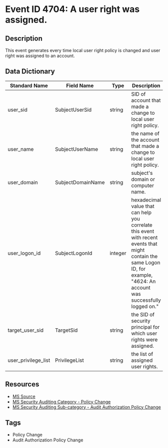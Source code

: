 # Event ID 4704: A user right was assigned.

## Description
This event generates every time local user right policy is changed and user right was assigned to an account.

## Data Dictionary
|Standard Name|Field Name|Type|Description|Sample Value|
|---|---|---|---|---|
|user_sid|SubjectUserSid|string|SID of account that made a change to local user right policy.|S-1-5-18|
|user_name|SubjectUserName|string|the name of the account that made a change to local user right policy.|DC01$|
|user_domain|SubjectDomainName|string|subject's domain or computer name.|CONTOSO|
|user_logon_id|SubjectLogonId|integer|hexadecimal value that can help you correlate this event with recent events that might contain the same Logon ID, for example, "4624: An account was successfully logged on."|0x3e7|
|target_user_sid|TargetSid|string|the SID of security principal for which user rights were assigned.|S-1-5-21-3457937927-2839227994-823803824-1104|
|user_privilege_list|PrivilegeList|string|the list of assigned user rights.|SeAuditPrivilege SeIncreaseWorkingSetPrivilege|

## Resources
* [MS Source](https://github.com/MicrosoftDocs/windows-itpro-docs/blob/public/windows/security/threat-protection/auditing/event-4704.md)
* [MS Security Auditing Category - Policy Change](https://docs.microsoft.com/en-us/windows/security/threat-protection/auditing/advanced-security-audit-policy-settings#policy-change)
* [MS Security Auditing Sub-category - Audit Authorization Policy Change](https://github.com/MicrosoftDocs/windows-itpro-docs/tree/master/windows/security/threat-protection/auditing/audit-authorization-policy-change.md)

## Tags
* Policy Change
* Audit Authorization Policy Change